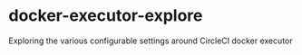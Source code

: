 # docker-executor-explore
Exploring the various configurable settings around CircleCI docker executor
